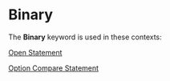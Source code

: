 
# Binary <keyword>

The  **Binary** keyword is used in these contexts:

[Open Statement](359a24b9-6dbb-3648-0ce4-98ec38441ccf.md)

[Option Compare Statement](9332562c-451e-50df-198a-21902fadac9c.md)


